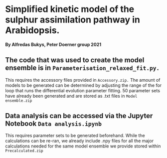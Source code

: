 # Simplified kinetic model of the sulphur assimilation pathway in Arabidopsis.
#### By Alfredas Bukys, Peter Doerner group 2021

## The code that was used to create the model ensemble is in `Parameterisation_relaxed_fit.py.` 
This requires the accessory files provided in `Accessory.zip.`
The amount of models to be generated can be determined by adjusting the range of the for loop that runs the differential evolution parameter fitting.
50 parameter sets have already been generated and are stored as .txt files in `Model ensemble.zip`

## Data analysis can be accessed via the Jupyter Notebook `Data analysis.ipynb`
This requires parameter sets to be generated beforehand. While the calculations can be re-ran, we already include .npy files for all the major calculations needed for the same model ensemble we provide stored within `Precalculated.zip`
